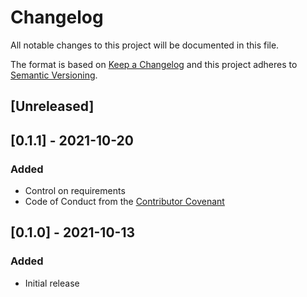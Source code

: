 # Changelog
All notable changes to this project will be documented in this file.

The format is based on [Keep a Changelog](http://keepachangelog.com/en/1.0.0/)
and this project adheres to [Semantic Versioning](http://semver.org/spec/v2.0.0.html).

## [Unreleased]

## [0.1.1] - 2021-10-20
### Added
- Control on requirements
- Code of Conduct from the [Contributor Covenant](ttps://www.contributor-covenant.org)

## [0.1.0] - 2021-10-13
### Added
- Initial release
